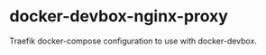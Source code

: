 docker-devbox-nginx-proxy
=========================

Traefik docker-compose configuration to use with docker-devbox.